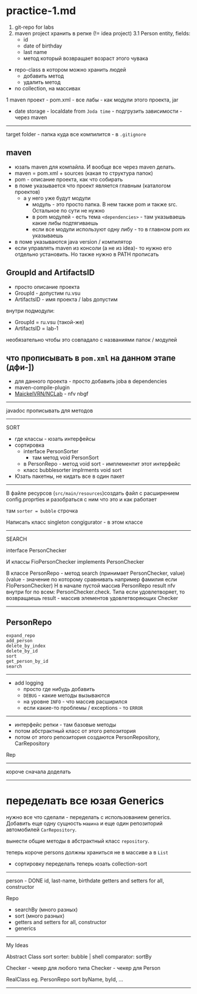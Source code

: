 # practice-1.md
1. git-repo for labs
2. maven project хранить в репке (!= idea project)
3.1 Person entity, fields:
    - id
    - date of birthday
    - last name
    - метод который возвращает возраст этого чувака
- repo-class в котором можно хранить людей
    - добавить метод
    - удалить метод
- no collection, на массивах


1 maven проект - pom.xml
    - все лабы - как модули этого проекта, jar

- date storage - localdate from `Joda time` - подгрузить зависимости - через maven

---
target folder - папка куда все компилится - в `.gitignore`

## maven
- юзать maven для компайла. И вообще все через maven делать. 
- maven = pom.xml + sources (какая то структура папок)
- pom - описание проекта, как что собирать
- в поме указывается что проект является главным (каталогом проектов)
    - а у него уже будут модули
        - модуль - это просто папка. В нем также pom и также src. Остальное по сути не нужно
        - в pom модулей - есть тема `<dependencies>` - там указываешь какие либы подтягиваешь
        - если все модули используют одну либу - то в главном pom их указываешь
- в поме указываются java version / компилятор
- если управлять maven из консоли (а не из  idea)- то нужно его отдельно установить. Но также нужно в PATH прописать


## GroupId and ArtifactsID
- просто описание проекта
- GroupId - допустим ru.vsu
- ArtifactsID - имя проекта / labs допустим


внутри подмодули:
- GroupId = ru.vsu (такой-же)
- ArtifactsID = lab-1

необязательно чтобы это совпадало с названиями папок / модулей

## что прописывать в `pom.xml` на данном этапе (дфи-])
- для данного проекта - просто добавить joba в dependencies
- maven-compile-plugin
- [MaickelVRN/NCLab](https://github.com/MaickelVRN/NCLab) - nfv nbgf 

---

javadoc прописывать для методов

---

SORT

- где классы - юзать интерфейсы
- сортировка
    - interface PersonSorter
        - там метод void PersonSort
    - в PersonRepo - метод void sort - имплементит этот интерфейс
    - класс bubblesorter implrments void sort 
- Юзать пакетны, не кидать все в один пакет

---

В файле ресурсов (`src/main/resources`)создать файл с расширением config.proprties и разобраться с ним что это и как работает

там `sorter = bubble` строчка

Написать класс singleton congigurator - в этом классе 

---
SEARCH

interface PersonChecker 

И классы
FioPersonChecker implements PersonChecker

В классе PersonRepo - метод search (принимает PersonChecker, value) (value - значение по которому сравнивать например фамилия если FIoPersonChecker) Н
в начале пустой массив PersonRepo result
nfv внутри for  по всем: PersonChecker.check. Типа если удовлетворяет, то возвращаешь result - массив элементов удовлетворяющих Checker

---

## PersonRepo
```
expand_repo
add_person
delete_by_index
delete_by_id
sort
get_person_by_id
search
```

---

- add logging
    - просто где нибудь добавить
    - `DEBUG` - какие методы вызываются
    - на уровне `INFO` - что массив расширился
    - если какие-то проблемы / exceptions - то `ERROR`

---

- интерфейс репки - там базовые методы 
- потом абстрактный класс от этого репозитория 
- потом от этого репозитория создаются PersonRepository, CarRepository

Rep<T>

---

короче сначала доделать 

---

# переделать все юзая Generics
нужно все что сделали - переделать с использованием generics. Добавить еще одну сущность `машина` и еще один репозиторий автомобилей `CarRepository`.

вынести общие методы в абстрактный класс `repository`. 

теперь короче persons должны храниться не в массиве а в `List`
- сортировку переделать теперь юзать collection-sort


---

person - DONE
id, last-name, birthdate
getters and setters for all, constructor

Repo
<!-- Person[] repo = new Person[16]; -->
<!-- int numberOfElements = 0; -->
<!-- начальное значение (длина репки - 16? / захардкодить) -->
<!-- - get/set by index -->
<!-- - add -->
<!-- - delete by index -->
- searchBy (много разных)
- sort (много разных)
- getters and setters for all, constructor
- generics 

---

My Ideas

Abstract Class
sort
    sorter: bubble | shell
    comparator: sortBy<T>

Checker<T> - чекер для любого типа
Checker<Person> - чекер для Person

RealClass eg. PersonRepo
sort byName, byId, ...

---
